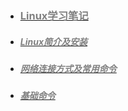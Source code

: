 * ### [<font color=gray>Linux学习笔记</font>](#)  

* ##### [<font color=gray> Linux简介及安装</font>](./markdown/Linux简介及安装.md) 

* ##### [<font color=gray> 网络连接方式及常用命令</font>](./markdown/网络连接方式及常用命令.md) 
* ##### [<font color=gray> 基础命令</font>](./markdown/基础命令.md) 


